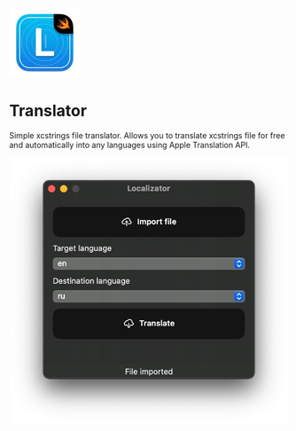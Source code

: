 ![logo](Docs/icon.png)

# Translator

Simple xcstrings file translator. Allows you to translate xcstrings file for free and automatically into any languages using Apple Translation API.

![screenshot](Docs/screen.png)
